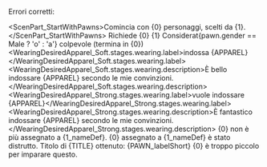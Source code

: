 Errori corretti:

<!-- EN: Start with {0} people. -->
<ScenPart_StartWithPawns>Comincia con {0} personaggi, scelti da {1}.</ScenPart_StartWithPawns>
<BillRequires>Richiede {0} {1}</BillRequires>
<ConsideredGuilty>Considerat{pawn.gender == Male ? 'o' : 'a'} colpevole (termina in {0})</ConsideredGuilty>
<WearingDesiredApparel_Soft.stages.wearing.label>indossa {APPAREL}</WearingDesiredApparel_Soft.stages.wearing.label>
<WearingDesiredApparel_Soft.stages.wearing.description>È bello indossare {APPAREL} secondo le mie convinzioni.</WearingDesiredApparel_Soft.stages.wearing.description>
<WearingDesiredApparel_Strong.stages.wearing.label>vuole indossare {APPAREL}</WearingDesiredApparel_Strong.stages.wearing.label>
<WearingDesiredApparel_Strong.stages.wearing.description>È fantastico indossare {APPAREL} secondo le mie convinzioni.</WearingDesiredApparel_Strong.stages.wearing.description>
<MessageBedLostAssignment>{0} non è più assegnato a {1_nameDef}.</MessageBedLostAssignment>
<MessageBedDestroyed>{0} assegnato a {1_nameDef} è stato distrutto.</MessageBedDestroyed>
<LetterLabelGainedRoyalTitle>Titolo di {TITLE} ottenuto: {PAWN_labelShort}</LetterLabelGainedRoyalTitle>
<CannotTrainTooSmall>{0} è troppo piccolo per imparare questo.</CannotTrainTooSmall>